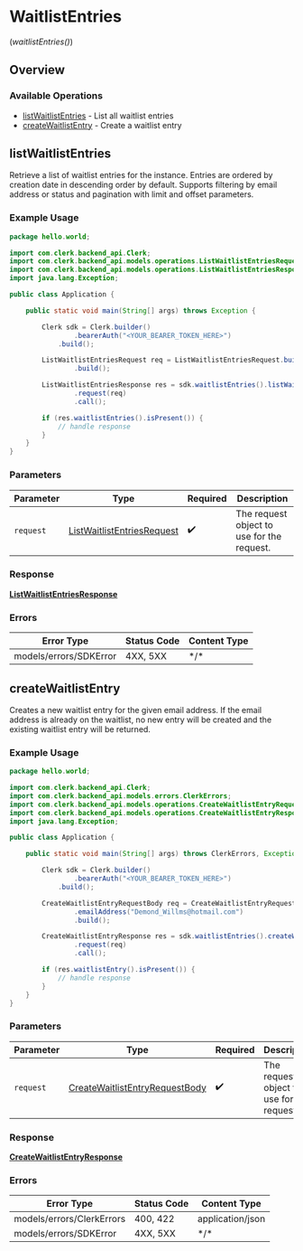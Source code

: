 # WaitlistEntries
(*waitlistEntries()*)

## Overview

### Available Operations

* [listWaitlistEntries](#listwaitlistentries) - List all waitlist entries
* [createWaitlistEntry](#createwaitlistentry) - Create a waitlist entry

## listWaitlistEntries

Retrieve a list of waitlist entries for the instance.
Entries are ordered by creation date in descending order by default.
Supports filtering by email address or status and pagination with limit and offset parameters.

### Example Usage

```java
package hello.world;

import com.clerk.backend_api.Clerk;
import com.clerk.backend_api.models.operations.ListWaitlistEntriesRequest;
import com.clerk.backend_api.models.operations.ListWaitlistEntriesResponse;
import java.lang.Exception;

public class Application {

    public static void main(String[] args) throws Exception {

        Clerk sdk = Clerk.builder()
                .bearerAuth("<YOUR_BEARER_TOKEN_HERE>")
            .build();

        ListWaitlistEntriesRequest req = ListWaitlistEntriesRequest.builder()
                .build();

        ListWaitlistEntriesResponse res = sdk.waitlistEntries().listWaitlistEntries()
                .request(req)
                .call();

        if (res.waitlistEntries().isPresent()) {
            // handle response
        }
    }
}
```

### Parameters

| Parameter                                                                           | Type                                                                                | Required                                                                            | Description                                                                         |
| ----------------------------------------------------------------------------------- | ----------------------------------------------------------------------------------- | ----------------------------------------------------------------------------------- | ----------------------------------------------------------------------------------- |
| `request`                                                                           | [ListWaitlistEntriesRequest](../../models/operations/ListWaitlistEntriesRequest.md) | :heavy_check_mark:                                                                  | The request object to use for the request.                                          |

### Response

**[ListWaitlistEntriesResponse](../../models/operations/ListWaitlistEntriesResponse.md)**

### Errors

| Error Type             | Status Code            | Content Type           |
| ---------------------- | ---------------------- | ---------------------- |
| models/errors/SDKError | 4XX, 5XX               | \*/\*                  |

## createWaitlistEntry

Creates a new waitlist entry for the given email address.
If the email address is already on the waitlist, no new entry will be created and the existing waitlist entry will be returned.

### Example Usage

```java
package hello.world;

import com.clerk.backend_api.Clerk;
import com.clerk.backend_api.models.errors.ClerkErrors;
import com.clerk.backend_api.models.operations.CreateWaitlistEntryRequestBody;
import com.clerk.backend_api.models.operations.CreateWaitlistEntryResponse;
import java.lang.Exception;

public class Application {

    public static void main(String[] args) throws ClerkErrors, Exception {

        Clerk sdk = Clerk.builder()
                .bearerAuth("<YOUR_BEARER_TOKEN_HERE>")
            .build();

        CreateWaitlistEntryRequestBody req = CreateWaitlistEntryRequestBody.builder()
                .emailAddress("Demond_Willms@hotmail.com")
                .build();

        CreateWaitlistEntryResponse res = sdk.waitlistEntries().createWaitlistEntry()
                .request(req)
                .call();

        if (res.waitlistEntry().isPresent()) {
            // handle response
        }
    }
}
```

### Parameters

| Parameter                                                                                   | Type                                                                                        | Required                                                                                    | Description                                                                                 |
| ------------------------------------------------------------------------------------------- | ------------------------------------------------------------------------------------------- | ------------------------------------------------------------------------------------------- | ------------------------------------------------------------------------------------------- |
| `request`                                                                                   | [CreateWaitlistEntryRequestBody](../../models/operations/CreateWaitlistEntryRequestBody.md) | :heavy_check_mark:                                                                          | The request object to use for the request.                                                  |

### Response

**[CreateWaitlistEntryResponse](../../models/operations/CreateWaitlistEntryResponse.md)**

### Errors

| Error Type                | Status Code               | Content Type              |
| ------------------------- | ------------------------- | ------------------------- |
| models/errors/ClerkErrors | 400, 422                  | application/json          |
| models/errors/SDKError    | 4XX, 5XX                  | \*/\*                     |